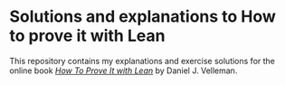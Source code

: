 # Solutions and explanations to How to prove it with Lean

This repository contains my explanations and exercise solutions for the online book [*How To Prove It with Lean*](https://djvelleman.github.io/HTPIwL/) by Daniel J. Velleman.
